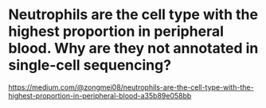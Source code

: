 # Neutrophils are the cell type with the highest proportion in peripheral blood. Why are they not annotated in single-cell sequencing?
https://medium.com/@zongmei08/neutrophils-are-the-cell-type-with-the-highest-proportion-in-peripheral-blood-a35b89e058bb
